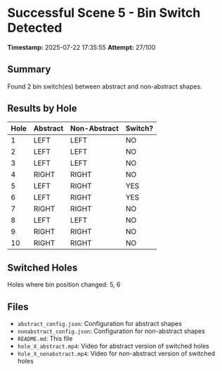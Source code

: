 # Successful Scene 5 - Bin Switch Detected

**Timestamp:** 2025-07-22 17:35:55
**Attempt:** 27/100

## Summary

Found 2 bin switch(es) between abstract and non-abstract shapes.

## Results by Hole

| Hole | Abstract | Non-Abstract | Switch? |
|------|----------|--------------|---------|
| 1 | LEFT | LEFT | NO |
| 2 | LEFT | LEFT | NO |
| 3 | LEFT | LEFT | NO |
| 4 | RIGHT | RIGHT | NO |
| 5 | LEFT | RIGHT | YES |
| 6 | LEFT | RIGHT | YES |
| 7 | RIGHT | RIGHT | NO |
| 8 | LEFT | LEFT | NO |
| 9 | RIGHT | RIGHT | NO |
| 10 | RIGHT | RIGHT | NO |

## Switched Holes
Holes where bin position changed: 5, 6

## Files
- `abstract_config.json`: Configuration for abstract shapes
- `nonabstract_config.json`: Configuration for non-abstract shapes
- `README.md`: This file
- `hole_X_abstract.mp4`: Video for abstract version of switched holes
- `hole_X_nonabstract.mp4`: Video for non-abstract version of switched holes
